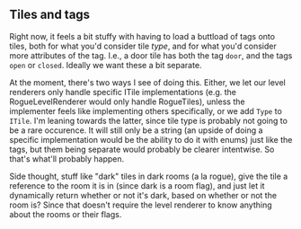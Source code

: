 ﻿## Tiles and tags
Right now, it feels a bit stuffy with having to load a buttload of tags onto tiles, both for what you'd consider tile *type*, and for what you'd consider more attributes of the tag. I.e., a door tile has both the tag `door`, and the tags `open` or `closed`. Ideally we want these a bit separate.

At the moment, there's two ways I see of doing this. Either, we let our level renderers only handle specific ITile implementations (e.g. the RogueLevelRenderer would only handle RogueTiles), unless the implementer feels like implementing others specifically, or we add `Type` to `ITile`. I'm leaning towards the latter, since tile type is probably not going to be a rare occurence. It will still only be a string (an upside of doing a specific implementation would be the ability to do it with enums) just like the tags, but them being separate would probably be clearer intentwise. So that's what'll probably happen.

Side thought, stuff like "dark" tiles in dark rooms (a la rogue), give the tile a reference to the room it is in (since dark is a room flag), and just let it dynamically return whether or not it's dark, based on whether or not the room is? Since that doesn't require the level renderer to know anything about the rooms or their flags.
